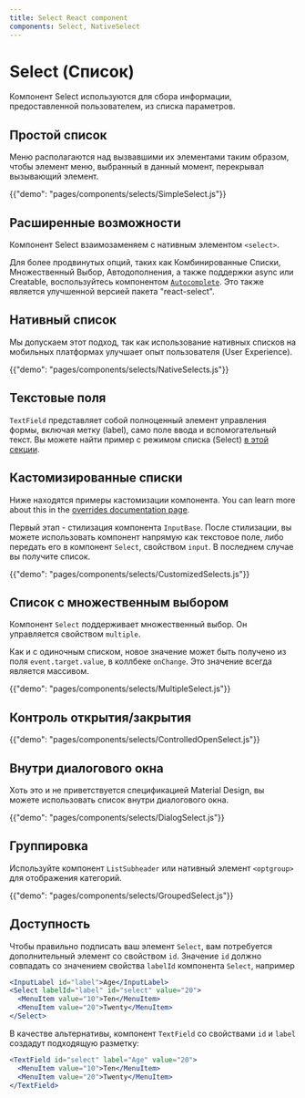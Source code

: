 ```yaml
---
title: Select React component
components: Select, NativeSelect
---
```


# Select (Список)

<p class="description">Компонент Select используются для сбора информации, предоставленной пользователем, из списка параметров.</p>

## Простой список

Меню располагаются над вызвавшими их элементами таким образом, чтобы элемент меню, выбранный в данный момент, перекрывал вызывающий элемент.

{{"demo": "pages/components/selects/SimpleSelect.js"}}

## Расширенные возможности

Компонент Select взаимозаменяем с нативным элементом `<select>`.

Для более продвинутых опций, таких как Комбинированные Списки, Множественный Выбор, Автодополнения, а также поддержки async или Creatable, воспользуйтесь компонентом [`Autocomplete`](/components/autocomplete/). Это также является улучшенной версией пакета "react-select".

## Нативный список

Мы допускаем этот подход, так как использование нативных списков на мобильных платформах улучшает опыт пользователя (User Experience).

{{"demo": "pages/components/selects/NativeSelects.js"}}

## Текстовые поля

`TextField` представляет собой полноценный элемент управления формы, включая метку (label), само поле ввода и вспомогательный текст. Вы можете найти пример с режимом списка (Select) [в этой секции](/components/text-fields/#select).

## Кастомизированные списки

Ниже находятся примеры кастомизации компонента. You can learn more about this in the [overrides documentation page](/customization/components/).

Первый этап - стилизация компонента `InputBase`. После стилизации, вы можете использовать компонент напрямую как текстовое поле, либо передать его в компонент `Select`, свойством `input`. В последнем случае вы получите список.

{{"demo": "pages/components/selects/CustomizedSelects.js"}}

## Список с множественным выбором

Компонент `Select` поддерживает множественный выбор. Он управляется свойством `multiple`.

Как и с одиночным списком, новое значение может быть получено из поля `event.target.value`, в коллбеке `onChange`. Это значение всегда является массивом.

{{"demo": "pages/components/selects/MultipleSelect.js"}}

## Контроль открытия/закрытия

{{"demo": "pages/components/selects/ControlledOpenSelect.js"}}

## Внутри диалогового окна

Хоть это и не приветствуется спецификацией Material Design, вы можете использовать список внутри диалогового окна.

{{"demo": "pages/components/selects/DialogSelect.js"}}

## Группировка

Используйте компонент `ListSubheader` или нативный элемент `<optgroup>` для отображения категорий.

{{"demo": "pages/components/selects/GroupedSelect.js"}}

## Доступность

Чтобы правильно подписать ваш элемент `Select`, вам потребуется дополнительный элемент со свойством `id`. Значение `id` должно совпадать со значением свойства `labelId` компонента `Select`, например

```jsx
<InputLabel id="label">Age</InputLabel>
<Select labelId="label" id="select" value="20">
  <MenuItem value="10">Ten</MenuItem>
  <MenuItem value="20">Twenty</MenuItem>
</Select>
```

В качестве альтернативы, компонент `TextField` со свойствами `id` и `label` создадут подходящую разметку:

```jsx
<TextField id="select" label="Age" value="20">
  <MenuItem value="10">Ten</MenuItem>
  <MenuItem value="20">Twenty</MenuItem>
</TextField>
```